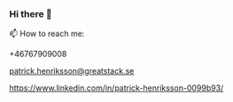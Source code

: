 ### Hi there 👋

📫 How to reach me:

+46767909008

patrick.henriksson@greatstack.se

https://www.linkedin.com/in/patrick-henriksson-0099b93/
<!--
**phenri00/phenri00** is a ✨ _special_ ✨ repository because its `README.md` (this file) appears on your GitHub profile.
